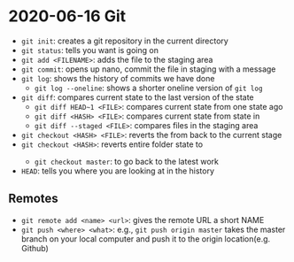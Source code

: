 # 2020-06-16 Git

- `git init`: creates a git repository in the current directory
- `git status`: tells you want is going on
- `git add <FILENAME>`: adds the file to the staging area
- `git commit`: opens up nano, commit the file in staging with a message
- `git log`: shows the history of commits we have done 
	- `git log --oneline`: shows a shorter oneline version of `git log`
- `git diff`: compares current state to the last version of the state
	- `git diff HEAD~1 <FILE>`: compares current state from one state ago
	- `git diff <HASH> <FILE>`: compares current state from state in <HASH>
	- `git diff --staged <FILE>`: compares files in the staging area  
- `git checkout <HASH> <FILE>`: reverts the <FILE> from <HASH> back to the current stage
- `git checkout <HASH>`: reverts entire folder state to <HASH>
	- `git checkout master`: to go back to the latest work
- `HEAD`: tells you where you are looking at in the history


## Remotes
- `git remote add <name> <url>`: gives the remote URL a short NAME
- `git push <where> <what>`: e.g., `git push origin master` takes the master branch on your local computer and push it to the origin location(e.g. Github)
 

